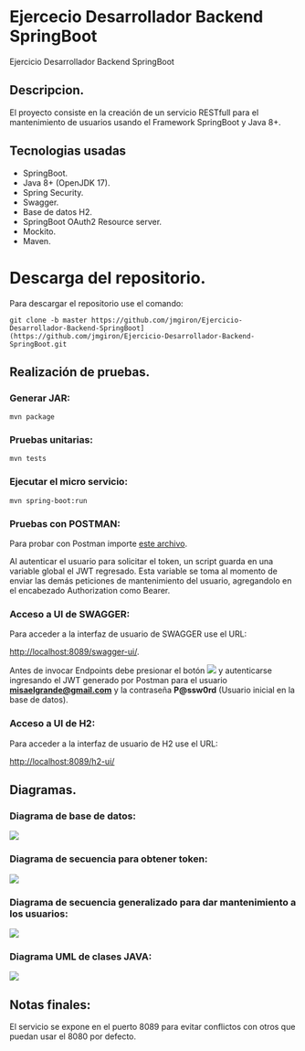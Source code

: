 
# Ejercecio Desarrollador Backend SpringBoot
Ejercicio Desarrollador Backend SpringBoot



## Descripcion.

El proyecto consiste en la creación de un servicio RESTfull para el mantenimiento de usuarios usando el Framework SpringBoot y Java 8+.

## Tecnologias usadas

- SpringBoot.
- Java 8+ (OpenJDK 17).
- Spring Security.
- Swagger.
- Base de datos H2.
- SpringBoot OAuth2 Resource server.
- Mockito.
- Maven.

# Descarga del repositorio.

Para descargar el repositorio use el comando:
```
git clone -b master https://github.com/jmgiron/Ejercicio-Desarrollador-Backend-SpringBoot](https://github.com/jmgiron/Ejercicio-Desarrollador-Backend-SpringBoot.git
```

## Realización de pruebas.

### Generar JAR:

```
mvn package
```

### Pruebas unitarias:

```
mvn tests
```

### Ejecutar el micro servicio:

```
mvn spring-boot:run
```

### Pruebas con POSTMAN:

Para probar con Postman importe [este archivo](https://github.com/jmgiron/Ejercicio-Desarrollador-Backend-SpringBoot/blob/main/Usuarios.postman_collection.json).

Al autenticar el usuario para solicitar el token, un script guarda en una variable global el JWT regresado. Esta variable se toma al momento de enviar las demás peticiones de mantenimiento del usuario, agregandolo en el encabezado Authorization como Bearer.


### Acceso a UI de SWAGGER:

Para acceder a la interfaz de usuario de SWAGGER use el URL:

[http://localhost:8089/swagger-ui/](http://localhost:8089/swagger-ui/).

Antes de invocar Endpoints debe presionar el botón ![]([https://github.comoton-authorize.jpg](https://github.com/jmgiron/Ejercicio-Desarrollador-Backend-SpringBoot/blob/main/boton-authorize.jpg)) y autenticarse ingresando el JWT generado por Postman para el usuario **misaelgrande@gmail.com** y la contraseña **P@ssw0rd** (Usuario inicial en la base de datos).

### Acceso a UI de H2:

Para acceder a la interfaz de usuario de H2 use el URL:

[http://localhost:8089/h2-ui/](http://localhost:8089/h2-ui/)


## Diagramas.

### Diagrama de base de datos:


![]([https://github.com/juob/master/Diagrama%20Base%20de%20Datos.jpg](https://github.com/jmgiron/Ejercicio-Desarrollador-Backend-SpringBoot/blob/main/Diagrama%20Base%20de%20Datos.jpg))


### Diagrama de secuencia para obtener token:


![](https://github.com/juen.jpeg)


### Diagrama de secuencia generalizado para dar mantenimiento a los usuarios:


![]([https://github.cg](https://github.com/jmgiron/Ejercicio-Desarrollador-Backend-SpringBoot/blob/main/Obtencion%20Token.jpeg))


### Diagrama UML de clases JAVA:


![]([https://git](https://github.com/jmgiron/Ejercicio-Desarrollador-Backend-SpringBoot/blob/main/UML%20Diagrama%20de%20Clases.jpg))

## Notas finales:

El servicio se expone en el puerto 8089 para evitar conflictos con otros que puedan usar el 8080 por defecto.


